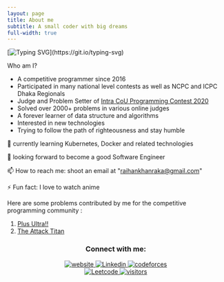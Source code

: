 ```yaml
---
layout: page
title: About me
subtitle: A small coder with big dreams
full-width: true
---
```


[![Typing SVG](https://readme-typing-svg.herokuapp.com?font=consolas&color=%234DF79A&height=30&lines=HI+there%2C+I'm+Raihan+Khan!)](https://git.io/typing-svg)

Who am I?

- A competitive programmer since 2016
- Participated in many national level contests as well as NCPC and ICPC Dhaka Regionals
- Judge and Problem Setter of [Intra CoU Programming Contest 2020](https://toph.co/c/intra-cou-2020)
- Solved over 2000+ problems in various online judges
- A forever learner of data structure and algorithms
- Interested in new technologies
- Trying to follow the path of righteousness and stay humble

🔭 currently learning Kubernetes, Docker and related technologies

🌱 looking forward to become a good Software Engineer

📫 How to reach me: shoot an email at "raihankhanraka@gmail.com"

⚡ Fun fact: I love to watch anime


Here are some problems contributed by me for the competitive programming community :

1. [Plus Ultra!!](https://toph.co/p/plus-ultra)
2. [The Attack Titan](https://toph.co/p/the-attack-titan)


<h3 align="center">Connect with me:</h3> 

<p align="center">
    <a href="https://raihankhan.github.io/">
        <img alt="website" src="https://img.shields.io/badge/website-000000?style=for-the-badge&logo=About.me&logoColor=white"/>
    </a>
    <a href="https://www.linkedin.com/in/raihan-khan-raka">
        <img alt="Linkedin" src="https://img.shields.io/badge/LinkedIn-0077B5?style=for-the-badge&logo=linkedin&logoColor=white"/>
    </a>
     <a href="https://codeforces.com/profile/Escanor">
        <img alt="codeforces" src="https://img.shields.io/badge/Codeforces-445f9d?style=for-the-badge&logo=Codeforces&logoColor=white"/>
    </a>
    <br>
    <a href="https://leetcode.com/raihan_khan/">
        <img alt="Leetcode" src="https://img.shields.io/badge/-LeetCode-FFA116?style=for-the-badge&logo=LeetCode&logoColor=black" />
    </a>
    <a href="https://www.hackerrank.com/raihankhanraka">
        <img  alt="visitors" src="https://img.shields.io/badge/-Hackerrank-2EC866?style=for-the-badge&logo=HackerRank&logoColor=white" />
    </a>
</p>


<!--
### My story
To be honest, I'm having some trouble remembering right now, so why don't you just watch [my movie](https://en.wikipedia.org/wiki/The_Princess_Bride_%28film%29) and it will answer **all** your questions.) -->
